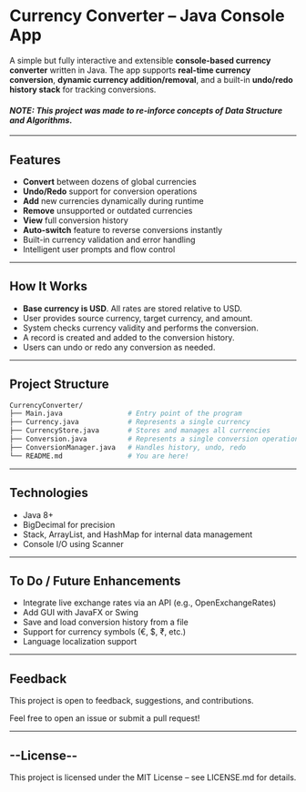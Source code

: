 # Currency Converter – Java Console App

A simple but fully interactive and extensible **console-based currency converter** written in Java. The app supports **real-time currency conversion**, **dynamic currency addition/removal**, and a built-in **undo/redo history stack** for tracking conversions.

#### *NOTE: This project was made to re-inforce concepts of Data Structure and Algorithms.*
---

## Features

- **Convert** between dozens of global currencies
- **Undo/Redo** support for conversion operations
- **Add** new currencies dynamically during runtime
- **Remove** unsupported or outdated currencies
- **View** full conversion history
- **Auto-switch** feature to reverse conversions instantly
- Built-in currency validation and error handling
- Intelligent user prompts and flow control

---

## How It Works

- **Base currency is USD**. All rates are stored relative to USD.
- User provides source currency, target currency, and amount.
- System checks currency validity and performs the conversion.
- A record is created and added to the conversion history.
- Users can undo or redo any conversion as needed.

---

## Project Structure

```bash
CurrencyConverter/
├── Main.java                # Entry point of the program
├── Currency.java            # Represents a single currency
├── CurrencyStore.java       # Stores and manages all currencies
├── Conversion.java          # Represents a single conversion operation
├── ConversionManager.java   # Handles history, undo, redo
└── README.md                # You are here!
```

---

## Technologies

- Java 8+
- BigDecimal for precision
- Stack, ArrayList, and HashMap for internal data management
- Console I/O using Scanner

---

## To Do / Future Enhancements
- Integrate live exchange rates via an API (e.g., OpenExchangeRates)
- Add GUI with JavaFX or Swing
- Save and load conversion history from a file
- Support for currency symbols (€, $, ₹, etc.)
- Language localization support

---

## Feedback
This project is open to feedback, suggestions, and contributions.

Feel free to open an issue or submit a pull request!

---

## --License--
This project is licensed under the MIT License – see LICENSE.md for details.
